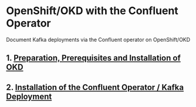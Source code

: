 # OpenShift/OKD with the Confluent Operator

Document Kafka deployments via the Confluent operator on OpenShift/OKD

## 1. [Preparation, Prerequisites and Installation of OKD](/okd/install.md)

## 2. [Installation of the Confluent Operator / Kafka Deployment](/confluent/install.md)
